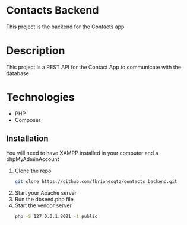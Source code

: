 # Contacts Backend

This project is the backend for the Contacts app

# Description

This project is a REST API for the Contact App to communicate with the database

# Technologies

* PHP
* Composer

## Installation
You will need to have XAMPP installed in your computer and a phpMyAdminAccount
1. Clone the repo
   ```sh
   git clone https://github.com/fbrionesgtz/contacts_backend.git
   ```
2. Start your Apache server
3. Run the dbseed.php file
4. Start the vendor server
    ```sh
   php -S 127.0.0.1:8081 -t public
   ```
